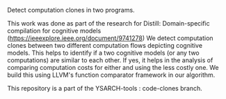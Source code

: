 Detect computation clones in two programs.

This work was done as part of the research for Distill: Domain-specific compilation for cognitive models (https://ieeexplore.ieee.org/document/9741278)
We detect computation clones between two different computation flows depicting cognitive models. This helps to identify if a two cognitive models (or any two computations) are similar 
to each other. If yes, it helps in the analysis of comparing computation costs for either and using the less costly one.
We build this using LLVM's function comparator framework in our algorithm.

This repository is a part of the YSARCH-tools : code-clones branch.
